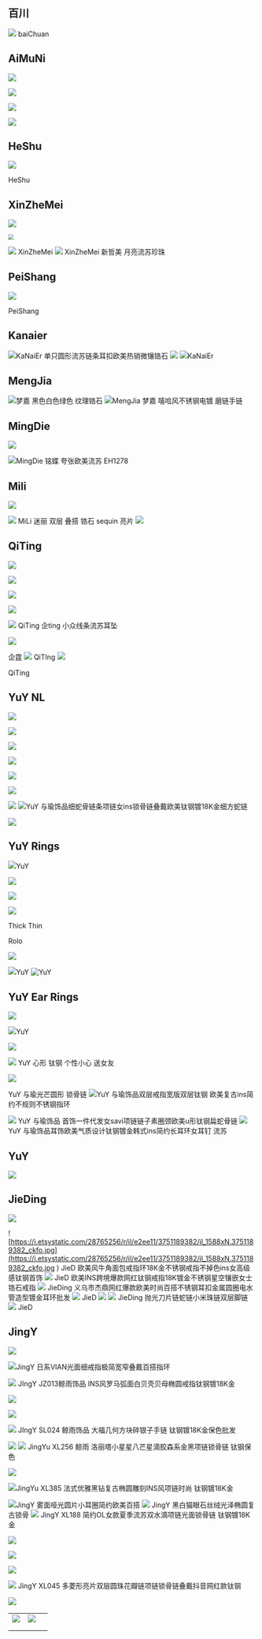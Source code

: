 ## 百川

![](https://i.etsystatic.com/28765256/r/il/534e3c/4174512495/il_1588xN.4174512495_13z2.jpg)
baiChuan

## AiMuNi

![](https://i.etsystatic.com/28765256/r/il/2bd8f1/3820469765/il_1588xN.3820469765_s4q3.jpg)

![](https://i.etsystatic.com/28765256/r/il/c5c3d6/3744725542/il_1588xN.3744725542_dug5.jpg)

![](https://i.etsystatic.com/28765256/r/il/2760d1/3796937471/il_1588xN.3796937471_dr3q.jpg)

![](https://i.etsystatic.com/28765256/r/il/bcce08/3746943202/il_1588xN.3746943202_n23u.jpg)

## HeShu

![](https://i.etsystatic.com/28765256/r/il/167977/3918562250/il_1588xN.3918562250_sqo8.jpg)

HeShu

## XinZheMei

![](https://i.etsystatic.com/28765256/r/il/28a6a0/4374237515/il_1588xN.4374237515_ph12.jpg)

<img src="https://i.etsystatic.com/28765256/r/il/27c6e5/4383251889/il_1588xN.4383251889_hx4u.jpg" style="zoom:67%;" />

![](https://i.etsystatic.com/28765256/r/il/702293/4564630552/il_1588xN.4564630552_im02.jpg)
XinZheMei
![](https://i.etsystatic.com/28765256/r/il/e9ce0c/4363014205/il_1588xN.4363014205_pj1g.jpg)
XinZheMei 新哲美 月亮流苏珍珠



## PeiShang

![](https://i.etsystatic.com/28765256/r/il/827f37/3936448216/il_1588xN.3936448216_gqzx.jpg)

PeiShang



## Kanaier

![](https://i.etsystatic.com/28765256/r/il/b42eab/4218946905/il_1588xN.4218946905_rmps.jpg)KaNaiEr 单只圆形流苏链条耳扣欧美热销微镶锆石
![](https://i.etsystatic.com/28765256/r/il/477aff/4171410082/il_1588xN.4171410082_cceo.jpg) ![](https://i.etsystatic.com/28765256/r/il/3e116c/4241154767/il_1588xN.4241154767_d0z0.jpg)KaNaiEr 











## MengJia

![](https://i.etsystatic.com/28765256/r/il/42f7d8/3631927630/il_1588xN.3631927630_24fb.jpg)梦嘉 黑色白色绿色 纹理锆石
![](https://i.etsystatic.com/28765256/r/il/4ecd4e/3851390132/il_1588xN.3851390132_qo1z.jpg)MengJia 梦嘉 嘻哈风不锈钢电镀 磨链手链



## MingDie

![](https://i.etsystatic.com/28765256/r/il/f317f3/4272141450/il_1588xN.4272141450_mwg3.jpg)

![](https://i.etsystatic.com/28765256/r/il/4a9b20/4664214163/il_1588xN.4664214163_nwcw.jpg)MingDie 铭蝶 夸张欧美流苏 EH1278



## Mili

![](https://i.etsystatic.com/28765256/r/il/3c13a7/4046697625/il_1588xN.4046697625_m32r.jpg)

![](https://i.etsystatic.com/28765256/r/il/9e980b/3919985290/il_1588xN.3919985290_jpcx.jpg) MiLi 迷丽 双层 叠搭 锆石 sequin 亮片 ![](https://i.etsystatic.com/28765256/r/il/998e65/3748703302/il_1588xN.3748703302_jwmu.jpg)



## QiTing  

![](https://i.etsystatic.com/28765256/r/il/f0381d/4061617900/il_1588xN.4061617900_cy8t.jpg)

![](https://i.etsystatic.com/28765256/r/il/3a8b8b/4273299638/il_1588xN.4273299638_t5on.jpg)

![](https://i.etsystatic.com/28765256/r/il/6dd431/4046191823/il_1588xN.4046191823_a7fc.jpg)

![](https://i.etsystatic.com/28765256/r/il/50645a/4047634746/il_680x540.4047634746_3frr.jpg)

![](https://i.etsystatic.com/28765256/r/il/3a8b8b/4273299638/il_1588xN.4273299638_t5on.jpg) QiTing 企ting 小众线条流苏耳坠

![](https://i.etsystatic.com/28765256/r/il/926c4a/4038903079/il_1588xN.4038903079_cgyn.jpg)

企霆
![](https://i.etsystatic.com/28765256/r/il/0188b3/4038420945/il_1588xN.4038420945_h91l.jpg)
QiTIng ![](https://i.etsystatic.com/28765256/r/il/1ef2f1/4109336933/il_1588xN.4109336933_fu88.jpg)

QiTing







## YuY NL

![](https://i.etsystatic.com/28765256/r/il/b44e7b/3785654625/il_1588xN.3785654625_nas6.jpg)



![](https://i.etsystatic.com/28765256/r/il/154a94/4074549578/il_1588xN.4074549578_i0ze.jpg)

![](https://i.etsystatic.com/28765256/r/il/f93f65/3647633998/il_1588xN.3647633998_f5mh.jpg)

![](https://i.etsystatic.com/28765256/r/il/3797db/3935622829/il_1588xN.3935622829_gpmk.jpg)

![](https://i.etsystatic.com/28765256/r/il/0e96b5/3952486137/il_1588xN.3952486137_ocym.jpg)

![](https://i.etsystatic.com/28765256/r/il/a785a1/3868771830/il_1588xN.3868771830_roee.jpg)

![](https://i.etsystatic.com/28765256/r/il/18fd97/4099664808/il_1588xN.4099664808_qe8m.jpg)
![](https://i.etsystatic.com/28765256/r/il/d8ef05/3886163912/il_1588xN.3886163912_t6vx.jpg)YuY 与瑜饰品细蛇骨链条项链女ins锁骨链叠戴欧美钛钢镀18K金细方蛇链

![](https://i.etsystatic.com/28765256/r/il/43c6f4/3744913455/il_1588xN.3744913455_cuyp.jpg)

## YuY Rings



![](https://i.etsystatic.com/28765256/r/il/84315f/3704067263/il_1588xN.3704067263_qbuz.jpg)YuY

![](https://i.etsystatic.com/28765256/r/il/f5996a/3717182543/il_1588xN.3717182543_itci.jpg)

![](https://i.etsystatic.com/28765256/r/il/1a3ce4/3669282408/il_1588xN.3669282408_bxt4.jpg)

![](https://i.etsystatic.com/28765256/r/il/f6b93e/3985297688/il_1588xN.3985297688_myow.jpg)

Thick Thin



Rolo 

![](https://i.etsystatic.com/28765256/r/il/8937ea/3928520657/il_1588xN.3928520657_90qd.jpg)



![](https://i.etsystatic.com/28765256/r/il/aa7dc4/3686161451/il_1588xN.3686161451_c2zr.jpg)YuY
![YuY](https://i.etsystatic.com/28765256/r/il/b00ecb/3703983849/il_1588xN.3703983849_dtcu.jpg) 

## YuY Ear Rings

![](https://i.etsystatic.com/28765256/r/il/3bd2ff/4027067165/il_1588xN.4027067165_hj7u.jpg)

![](https://i.etsystatic.com/28765256/r/il/ce0def/3742443158/il_1588xN.3742443158_fyqb.jpg)YuY



![](https://i.etsystatic.com/28765256/r/il/4ef685/4368936017/il_1588xN.4368936017_om5g.jpg)

![](https://i.etsystatic.com/28765256/r/il/413da4/3732723807/il_1588xN.3732723807_1x60.jpg) YuY 心形 钛钢  个性小心 送女友



![](https://i.etsystatic.com/28765256/r/il/8b85a3/3785731408/il_1588xN.3785731408_clef.jpg)


YuY 与瑜光芒圆形 锁骨链
![](https://i.etsystatic.com/28765256/r/il/45f06d/3704072421/il_1588xN.3704072421_vigi.jpg)YuY 与瑜饰品双层戒指宽版双层钛钢 欧美复古ins简约不规则不锈钢指环

![](https://i.etsystatic.com/28765256/r/il/e66dbb/4155129313/il_1588xN.4155129313_opbr.jpg)
YuY 与瑜饰品 首饰一件代发女savi项链链子素圈颈欧美u形钛钢扁蛇骨链
![](https://i.etsystatic.com/28765256/r/il/646cf7/4031605134/il_1588xN.4031605134_fakj.jpg)
YuY 与瑜饰品耳饰欧美气质设计钛钢镀金韩式ins简约长耳环女耳钉 流苏

## YuY

![](https://i.etsystatic.com/28765256/r/il/864fdb/3757720257/il_1588xN.3757720257_hv95.jpg)



## JieDing

![](https://i.etsystatic.com/28765256/r/il/703ca5/4740920857/il_1588xN.4740920857_pi6l.jpg)

![https://i.etsystatic.com/28765256/r/il/e2ee11/3751189382/il_1588xN.3751189382_ckfo.jpg](https://i.etsystatic.com/28765256/r/il/e2ee11/3751189382/il_1588xN.3751189382_ckfo.jpg
)
JieD 欧美风牛角面包戒指环18K金不锈钢戒指不掉色ins女高级感钛钢首饰
![](https://i.etsystatic.com/28765256/r/il/e6fff1/3746784890/il_1588xN.3746784890_nur0.jpg)
JieD 欧美INS跨境爆款网红钛钢戒指18K镀金不锈钢星空镶嵌女士锆石戒指
![](https://i.etsystatic.com/28765256/r/il/99ef8f/3860636230/il_1588xN.3860636230_7ahv.jpg)
JieDing 义乌市杰鼎网红爆款欧美时尚百搭不锈钢耳扣金属圆圈电水管造型镀金耳环批发
![](https://i.etsystatic.com/28765256/r/il/93a941/3796750975/il_1588xN.3796750975_baxo.jpg) JieD ![](https://i.etsystatic.com/28765256/r/il/07e4bf/3818122653/il_1588xN.3818122653_9b21.jpg)
![](https://i.etsystatic.com/28765256/r/il/0b6af3/3950155686/il_1588xN.3950155686_o61q.jpg) JieDing 抛光刀片链蛇链小米珠链双层脚链 
![](https://i.etsystatic.com/28765256/r/il/aa43f7/4356528796/il_1588xN.4356528796_9nji.jpg)  JieD

## JingY

![](https://i.etsystatic.com/28765256/r/il/e9c453/3882132611/il_1588xN.3882132611_rz1u.jpg) 


![](https://i.etsystatic.com/28765256/r/il/06b002/3674610046/il_1588xN.3674610046_d8uq.jpg)JingY 日系VIAN光面细戒指极简宽窄叠戴百搭指环

![](https://i.etsystatic.com/28765256/r/il/3334ce/3664932614/il_1588xN.3664932614_t7ii.jpg)
JIngY JZ013鲸雨饰品 INS风罗马弧面白贝壳贝母椭圆戒指钛钢镀18K金

![](https://i.etsystatic.com/28765256/r/il/e91f5f/3904795644/il_1588xN.3904795644_ztxf.jpg)



![](https://i.etsystatic.com/28765256/r/il/12858e/4614031231/il_1588xN.4614031231_hizb.jpg)





![](https://i.etsystatic.com/28765256/r/il/936345/4612458593/il_1588xN.4612458593_kkv4.jpg)
JIngY SL024  鲸雨饰品 大福几何方块碎银子手链 钛钢镀18K金保色批发

![](https://cbu01.alicdn.com/cms/upload/detail/2012/bg-mask.png)
![](https://i.etsystatic.com/28765256/r/il/669296/3825315079/il_1588xN.3825315079_bvkn.jpg)
JingYu XL256 鲸雨 洛丽塔小星星八芒星滴胶森系金黑项链锁骨链 钛钢保色


![](https://i.etsystatic.com/28765256/r/il/cbda5a/4435833790/il_1588xN.4435833790_4317.jpg)

![](https://i.etsystatic.com/28765256/r/il/eec598/3998546432/il_1588xN.3998546432_st0p.jpg)JingYu XL385 法式优雅黑钻复古椭圆雕刻INS风项链时尚 钛钢镀18K金

![](https://i.etsystatic.com/28765256/r/il/50f1c5/4073005550/il_1588xN.4073005550_mk8v.jpg)JingY 雾面哑光圆片小耳圈简约欧美百搭
![](https://i.etsystatic.com/28765256/r/il/cd0b1f/3898964938/il_1588xN.3898964938_fz85.jpg) JingY 黑白猫眼石丝绒光泽椭圆复古锁骨
![](https://i.etsystatic.com/28765256/r/il/1e70f9/3982594800/il_1588xN.3982594800_fa3t.jpg)
JingY XL188 简约OL女款夏季流苏双水滴项链光面锁骨链 钛钢镀18K金

![](https://i.etsystatic.com/28765256/r/il/33002f/4270494885/il_1588xN.4270494885_ituh.jpg)


![](https://i.etsystatic.com/28765256/r/il/6445da/4297529915/il_1588xN.4297529915_ph43.jpg)

![](https://i.etsystatic.com/28765256/r/il/f1ee62/4425795082/il_1588xN.4425795082_964a.jpg)

![](https://i.etsystatic.com/28765256/r/il/dbf640/4145288916/il_1588xN.4145288916_ktgq.jpg)
JingY XL045  多菱形亮片双层圆珠花瓣链项链锁骨链叠戴抖音网红款钛钢

![](https://i.etsystatic.com/28765256/r/il/e47e40/4127843571/il_1588xN.4127843571_t6ly.jpg)

|                                                              |                                                              |      |
| ------------------------------------------------------------ | ------------------------------------------------------------ | ---- |
| ![](https://i.etsystatic.com/28765256/r/il/1e70f9/3982594800/il_1588xN.3982594800_fa3t.jpg) | ![](https://i.etsystatic.com/28765256/r/il/cd0b1f/3898964938/il_1588xN.3898964938_fz85.jpg) |      |
|                                                              |                                                              |      |
|                                                              |                                                              |      |

​     
